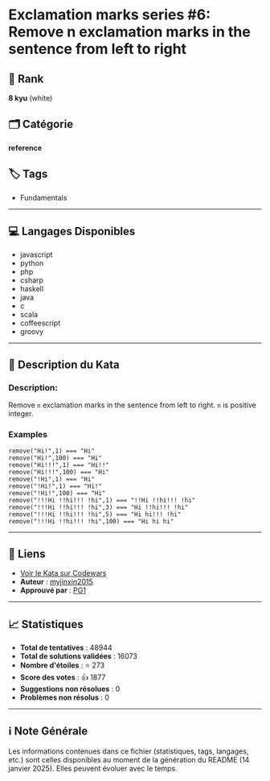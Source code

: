 # Exclamation marks series #6: Remove n exclamation marks in the sentence from left to right

## 🏅 Rank
**8 kyu** (white)

## 🗂️ Catégorie
**reference**

## 🏷️ Tags
- Fundamentals

---

## 💻 Langages Disponibles
- javascript
- python
- php
- csharp
- haskell
- java
- c
- scala
- coffeescript
- groovy

---

## 📜 Description du Kata

### Description:

 Remove `n` exclamation marks in the sentence from left to right. `n` is positive integer.

### Examples

```
remove("Hi!",1) === "Hi"
remove("Hi!",100) === "Hi"
remove("Hi!!!",1) === "Hi!!"
remove("Hi!!!",100) === "Hi"
remove("!Hi",1) === "Hi"
remove("!Hi!",1) === "Hi!"
remove("!Hi!",100) === "Hi"
remove("!!!Hi !!hi!!! !hi",1) === "!!Hi !!hi!!! !hi"
remove("!!!Hi !!hi!!! !hi",3) === "Hi !!hi!!! !hi"
remove("!!!Hi !!hi!!! !hi",5) === "Hi hi!!! !hi"
remove("!!!Hi !!hi!!! !hi",100) === "Hi hi hi"
```

---

## 🔗 Liens
- [Voir le Kata sur Codewars](https://www.codewars.com/kata/57faf7275c991027af000679)
- **Auteur** : [myjinxin2015](https://www.codewars.com/users/myjinxin2015)
- **Approuvé par** : [PG1](https://www.codewars.com/users/PG1)

---

## 📈 Statistiques
- **Total de tentatives** : 48944
- **Total de solutions validées** : 16073
- **Nombre d'étoiles** : ⭐ 273
- **Score des votes** : 👍 1877
- **Suggestions non résolues** : 0
- **Problèmes non résolus** : 0

---

## ℹ️ Note Générale
Les informations contenues dans ce fichier (statistiques, tags, langages, etc.) sont celles disponibles au moment de la génération du README (14 janvier 2025). Elles peuvent évoluer avec le temps.
